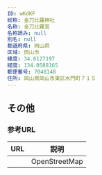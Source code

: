 ```yaml
---
ID: wKdKF
総称: 金刀比羅神社
名称: 金刀比羅宮
名称読み: null
別名: null
都道府県: 岡山県
区域: 岡山市
緯度: 34.6127197
経度: 134.0588165
郵便番号: 7048148
住所: 岡山県岡山市東区水門町７１５
---
```


## その他

### 参考URL

| URL | 説明          |
| --- | ------------- |
|     | OpenStreetMap |

